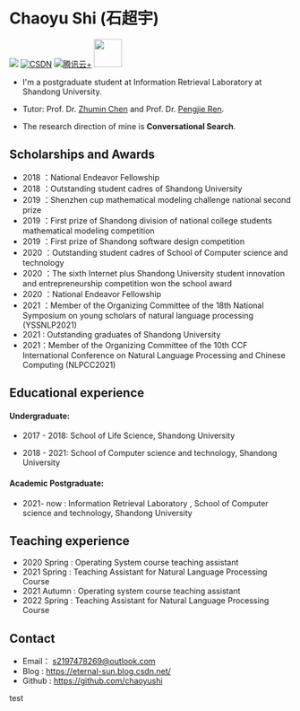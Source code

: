 # Chaoyu Shi (石超宇)

![](https://visitor-badge.glitch.me/badge?page_id=chaoyushi.github.io.readme)
[![CSDN](https://img.shields.io/badge/CSDN-查看-red)](https://eternal-sun.blog.csdn.net/)
[![腾讯云+](https://img.shields.io/badge/腾讯云%2B-查看-green)](https://cloud.tencent.com/developer/user/7969553)
<img src="https://media.giphy.com/media/mGcNjsfWAjY5AEZNw6/giphy.gif" width="50">
- I'm a postgraduate student at Information Retrieval Laboratory at Shandong University. 

- Tutor: Prof. Dr. [Zhumin Chen](http://ir.sdu.edu.cn/~zhuminchen/~zhuminchen_en.htm) and Prof. Dr. [Pengjie Ren](https://pengjieren.github.io/).

- The research direction of mine is **Conversational Search**.

## Scholarships and Awards

- 2018 ：National Endeavor Fellowship
- 2018 ：Outstanding student cadres of Shandong University
- 2019 ：Shenzhen cup mathematical modeling challenge national second prize
- 2019 ：First prize of Shandong division of national college students mathematical modeling competition
- 2019 ：First prize of Shandong software design competition
- 2020 ：Outstanding student cadres of School of Computer science and technology
- 2020 ：The sixth Internet plus Shandong University student innovation and entrepreneurship competition won the school award
- 2020 ：National Endeavor Fellowship
- 2021 ：Member of the Organizing Committee of the 18th National Symposium on young scholars of natural language processing (YSSNLP2021)
- 2021 :  Outstanding graduates of Shandong University
- 2021：Member of the Organizing Committee of the 10th CCF International Conference on Natural Language Processing and Chinese Computing (NLPCC2021)

## Educational experience

#### **Undergraduate:**

- 2017 - 2018: School of Life Science, Shandong University

- 2018 - 2021: School of Computer science and technology, Shandong University

#### **Academic Postgraduate:**

- 2021- now  : Information Retrieval Laboratory , School of Computer science and technology, Shandong University

## Teaching experience
- 2020 Spring : Operating System course teaching assistant 
- 2021 Spring : Teaching Assistant for Natural Language Processing Course
- 2021 Autumn : Operating system course teaching assistant
- 2022 Spring : Teaching Assistant for Natural Language Processing Course



## Contact
* Email： s2197478269@outlook.com
* Blog  :    https://eternal-sun.blog.csdn.net/
* Github : https://github.com/chaoyushi

test
